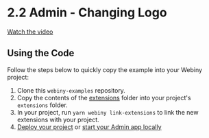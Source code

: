 # 2.2 Admin - Changing Logo

[Watch the video](https://drive.google.com/file/d/1tRMTkxEh7L-3YkKfA-gClEMSGcL64nRc/view?usp=drive_link)

## Using the Code

Follow the steps below to quickly copy the example into your Webiny project: 

1. Clone this `webiny-examples` repository.
2. Copy the contents of the [extensions](./extensions) folder into your project's `extensions` folder.
3. In your project, run `yarn webiny link-extensions` to link the new extensions with your project.
4. [Deploy your project](https://www.webiny.com/docs/core-development-concepts/basics/project-deployment) or [start your Admin app locally](https://www.webiny.com/docs/core-development-concepts/basics/watch-command#watching-project-applications)
